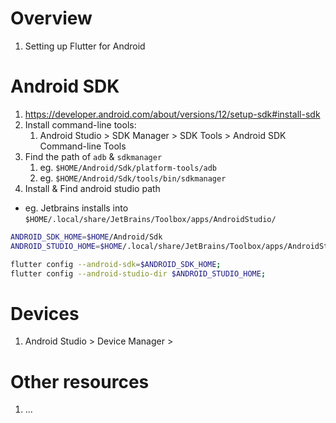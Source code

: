 # Overview
1. Setting up Flutter for Android


# Android SDK
1. https://developer.android.com/about/versions/12/setup-sdk#install-sdk
1. Install command-line tools:
    1. Android Studio > SDK Manager > SDK Tools > Android SDK Command-line Tools
1. Find the path of `adb` & `sdkmanager`
    1. eg. `$HOME/Android/Sdk/platform-tools/adb`
    1. eg. `$HOME/Android/Sdk/tools/bin/sdkmanager`
1. Install & Find android studio path
- eg. Jetbrains installs into `$HOME/.local/share/JetBrains/Toolbox/apps/AndroidStudio/`
```bash
ANDROID_SDK_HOME=$HOME/Android/Sdk
ANDROID_STUDIO_HOME=$HOME/.local/share/JetBrains/Toolbox/apps/AndroidStudio/ch-0/212.5712.43.2112.8609683;

flutter config --android-sdk=$ANDROID_SDK_HOME;
flutter config --android-studio-dir $ANDROID_STUDIO_HOME;
```


# Devices
1. Android Studio > Device Manager >

# Other resources
1. ...